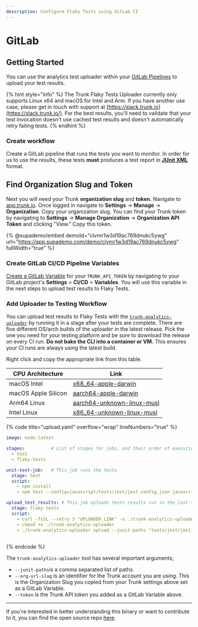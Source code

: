 ```yaml
---
description: Configure Flaky Tests using GitLab CI
---
```


# GitLab

## Getting Started

You can use the analytics test uploader within your [GitLab Pipelines](https://docs.gitlab.com/ee/ci/pipelines/) to upload your test results.

{% hint style="info" %}
The Trunk Flaky Tests Uploader currently only supports Linux x64 and macOS for Intel and Arm. If you have another use case, please get in touch with support at [https://slack.trunk.io](https://slack.trunk.io/). For the best results, you'll need to validate that your test invocation doesn't use cached test results and doesn't automatically retry failing tests.
{% endhint %}

### Create workflow

Create a GitLab pipeline that runs the tests you want to monitor. In order for us to use the results, these tests **must** produces a test report in [**JUnit XML**](https://github.com/testmoapp/junitxml) format.

## Find Organization Slug and Token

Next you will need your Trunk **organization slug** and **token.** Navigate to [app.trunk.io](http://app.trunk.io). Once logged in navigate to **Settings** -> **Manage** -> **Organization**. Copy your organization slug. You can find your Trunk token by navigating to **Settings** → **Manage Organization** → **Organization API Token** and clicking "View." Copy this token.

{% @supademo/embed demoId="clvmr1w3d19ac769dnukc5ywg" url="https://app.supademo.com/demo/clvmr1w3d19ac769dnukc5ywg" fullWidth="true" %}

### Create GitLab CI/CD Pipeline Variables

[Create a GitLab Variable](https://docs.gitlab.com/ee/ci/variables/index.html#for-a-project) for your `TRUNK_API_TOKEN` by navigating to your GitLab project's **Settings** > **CI/CD** > **Variables**. You will use this variable in the next steps to upload test results to Flaky Tests.

### Add Uploader to Testing Workflow

You can upload test results to Flaky Tests with the [`trunk-analytics-uploader`](https://github.com/trunk-io/analytics-uploader) by running it in a stage after your tests are complete. There are five different OS/arch builds of the uploader in the latest release. Pick the one you need for your testing platform and be sure to download the release on every CI run. **Do not bake the CLI into a container or VM.** This ensures your CI runs are always using the latest build.

Right click and copy the appropriate link from this table.

| CPU Architecture    | Link                                                                                                                                                   |
|---------------------| ------------------------------------------------------------------------------------------------------------------------------------------------------ |
| macOS Intel         | [x68\_64-apple-darwin](https://github.com/trunk-io/analytics-cli/releases/latest/download/trunk-analytics-cli-x86\_64-apple-darwin.tar.gz)             |
| macOS Apple Silicon | [aarch64-apple-darwin](https://github.com/trunk-io/analytics-cli/releases/latest/download/trunk-analytics-cli-aarch64-apple-darwin.tar.gz)             |
| Arm64 Linux         | [aarch64-unknown-linux-musl](https://github.com/trunk-io/analytics-cli/releases/latest/download/trunk-analytics-cli-aarch64-unknown-linux-musl.tar.gz) |
| Intel Linux         | [x86\_64-unknown-linux-musl](https://github.com/trunk-io/analytics-cli/releases/latest/download/trunk-analytics-cli-x86\_64-unknown-linux-musl.tar.gz) |

{% code title="upload.yaml" overflow="wrap" lineNumbers="true" %}
```yaml
image: node:latest

stages:          # List of stages for jobs, and their order of execution
  - test
  - flaky-tests

unit-test-job:   # This job runs the tests
  stage: test    
  script:
    - npm install 
    - npm test --config=javascript/tests/jest/jest.config.json javascript/tests/jest/**/*.js

upload_test_results: # This job uploads tests results run in the last stage
  stage: flaky-tests
  script:
    - curl -fsSL --retry 3 "UPLOADER_LINK" -o ./trunk-analytics-uploader
    - chmod +x ./trunk-analytics-uploader
    - ./trunk-analytics-uploader upload --junit-paths "tests/jest/jest_junit_test.xml" --org-url-slug <TRUNK_ORG_SLUG> --token $TRUNK_API_TOKEN
      
```
{% endcode %}

The `trunk-analytics-uploader` tool has several important arguments;

* `--junit-paths`is a comma separated list of paths.
* `--org-url-slug` is an identifier for the Trunk account you are using. This is the Organization Slug you copied from your Trunk settings above set as a GitLab Variable.
* `--token` is the Trunk API token you added as a GitLab Variable above.

***

If you're interested in better understanding this binary or want to contribute to it, you can find the open source repo [here](https://github.com/trunk-io/analytics-cli).
